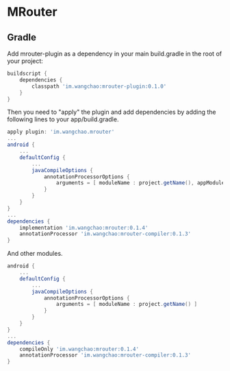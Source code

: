 # MRouter

## Gradle
Add mrouter-plugin as a dependency in your main build.gradle in the root of your project:
```gradle
buildscript {
    dependencies {
        classpath 'im.wangchao:mrouter-plugin:0.1.0'
    }
}
```

Then you need to "apply" the plugin and add dependencies by adding the following lines to your app/build.gradle.
```gradle
apply plugin: 'im.wangchao.mrouter'
...
android {
    ...
    defaultConfig {
        ...
        javaCompileOptions {
            annotationProcessorOptions {
                arguments = [ moduleName : project.getName(), appModule: "1" ]
            }
        }
    }
}
...
dependencies {
    implementation 'im.wangchao:mrouter:0.1.4'
    annotationProcessor 'im.wangchao:mrouter-compiler:0.1.3'
}
```
And other modules.
```gradle
android {
    ...
    defaultConfig {
        ...
        javaCompileOptions {
            annotationProcessorOptions {
                arguments = [ moduleName : project.getName() ]
            }
        }
    }
}
...
dependencies {
    compileOnly 'im.wangchao:mrouter:0.1.4'
    annotationProcessor 'im.wangchao:mrouter-compiler:0.1.3'
}
```